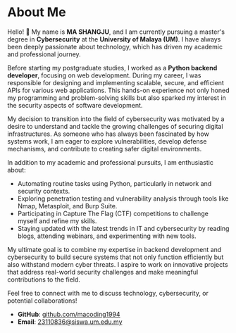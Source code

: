 # About Me


Hello! 👋 My name is **MA SHANGJU**, and I am currently pursuing a master's degree in **Cybersecurity** at the **University of Malaya (UM)**. I have always been deeply passionate about technology, which has driven my academic and professional journey.

Before starting my postgraduate studies, I worked as a **Python backend developer**, focusing on web development. During my career, I was responsible for designing and implementing scalable, secure, and efficient APIs for various web applications. This hands-on experience not only honed my programming and problem-solving skills but also sparked my interest in the security aspects of software development.

My decision to transition into the field of cybersecurity was motivated by a desire to understand and tackle the growing challenges of securing digital infrastructures. As someone who has always been fascinated by how systems work, I am eager to explore vulnerabilities, develop defense mechanisms, and contribute to creating safer digital environments.

In addition to my academic and professional pursuits, I am enthusiastic about:
- Automating routine tasks using Python, particularly in network and security contexts.
- Exploring penetration testing and vulnerability analysis through tools like Nmap, Metasploit, and Burp Suite.
- Participating in Capture The Flag (CTF) competitions to challenge myself and refine my skills.
- Staying updated with the latest trends in IT and cybersecurity by reading blogs, attending webinars, and experimenting with new tools.

My ultimate goal is to combine my expertise in backend development and cybersecurity to build secure systems that not only function efficiently but also withstand modern cyber threats. I aspire to work on innovative projects that address real-world security challenges and make meaningful contributions to the field.


Feel free to connect with me to discuss technology, cybersecurity, or potential collaborations!




- **GitHub**: [github.com/macoding1994](https://github.com/macoding1994)
- **Email**: 23110836@siswa.um.edu.my
